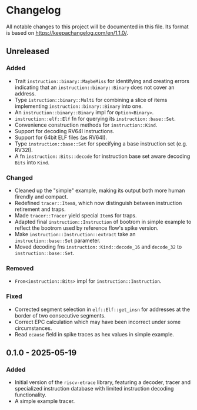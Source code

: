 # Changelog

All notable changes to this project will be documented in this file. Its format
is based on https://keepachangelog.com/en/1.1.0/.

## Unreleased

### Added

- Trait `instruction::binary::MaybeMiss` for identifying and creating errors
  indicating that an `instruction::binary::Binary` does not cover an address.
- Type `istruction::binary::Multi` for combining a slice of items implementing
  `instruction::binary::Binary` into one.
- An `instruction::binary::Binary` impl for `Option<Binary>`.
- `instruction::elf::Elf` fn for querying its `instruction::base::Set`.
- Convenience construction methods for `instruction::Kind`.
- Support for decoding RV64I instructions.
- Support for 64bit ELF files (as RV64I).
- Type `instruction::base::Set` for specifying a base instruction set (e.g.
  RV32I).
- A fn `instruction::Bits::decode` for instruction base set aware decoding
  `Bits` into `Kind`.

### Changed

- Cleaned up the "simple" example, making its output both more human firendly
  and compact.
- Redefined `tracer::Item`s, which now distinguish between instruction
  retirement and traps.
- Made `tracer::Tracer` yield special `Item`s for traps.
- Adapted final `instruction::Instruction` of bootrom in simple example to
  reflect the bootrom used by reference flow's spike version.
- Make `instruction::Instruction::extract` take an `instruction::base::Set`
  parameter.
- Moved decoding fns `instruction::Kind::decode_16` and `decode_32` to
  `instruction::base::Set`.

### Removed

- `From<instruction::Bits>` impl for `instruction::Instruction`.

### Fixed

- Corrected segment selection in `elf::Elf::get_insn` for addresses at the
  border of two consecutive segments.
- Correct EPC calculation which may have been incorrect under some
  circumstances.
- Read `ecause` field in spike traces as hex values in simple example.

## 0.1.0 - 2025-05-19

### Added

- Initial version of the `riscv-etrace` library, featuring a decoder, tracer
  and specialized instruction database with limited instruction decoding
  functionality.
- A simple example tracer.
